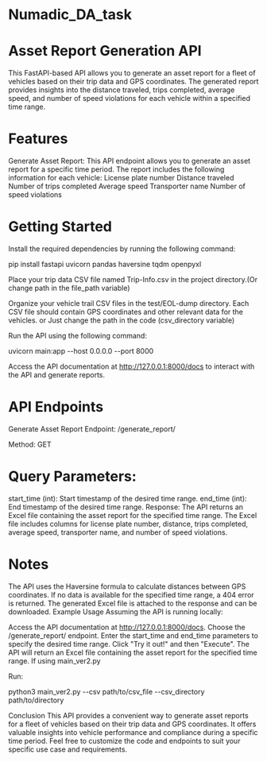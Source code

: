 # Numadic_DA_task
# Asset Report Generation API
This FastAPI-based API allows you to generate an asset report for a fleet of vehicles based on their trip data and GPS coordinates. The generated report provides insights into the distance traveled, trips completed, average speed, and number of speed violations for each vehicle within a specified time range.

# Features
Generate Asset Report: This API endpoint allows you to generate an asset report for a specific time period. The report includes the following information for each vehicle:
License plate number
Distance traveled
Number of trips completed
Average speed
Transporter name
Number of speed violations

# Getting Started
Install the required dependencies by running the following command:


pip install fastapi uvicorn pandas haversine tqdm openpyxl

Place your trip data CSV file named Trip-Info.csv in the project directory.(Or change path in the file_path variable)

Organize your vehicle trail CSV files in the test/EOL-dump directory. Each CSV file should contain GPS coordinates and other relevant data for the vehicles.
or Just change the path in the code (csv_directory variable)

Run the API using the following command:


uvicorn main:app --host 0.0.0.0 --port 8000


Access the API documentation at http://127.0.0.1:8000/docs to interact with the API and generate reports.

# API Endpoints
Generate Asset Report
Endpoint: /generate_report/

Method: GET

# Query Parameters:

start_time (int): Start timestamp of the desired time range.
end_time (int): End timestamp of the desired time range.
Response: The API returns an Excel file containing the asset report for the specified time range. The Excel file includes columns for license plate number, distance, trips completed, average speed, transporter name, and number of speed violations.

# Notes
The API uses the Haversine formula to calculate distances between GPS coordinates.
If no data is available for the specified time range, a 404 error is returned.
The generated Excel file is attached to the response and can be downloaded.
Example Usage
Assuming the API is running locally:

Access the API documentation at http://127.0.0.1:8000/docs.
Choose the /generate_report/ endpoint.
Enter the start_time and end_time parameters to specify the desired time range.
Click "Try it out!" and then "Execute".
The API will return an Excel file containing the asset report for the specified time range.
If using main_ver2.py

Run:

python3 main_ver2.py --csv path/to/csv_file --csv_directory path/to/directory



Conclusion
This API provides a convenient way to generate asset reports for a fleet of vehicles based on their trip data and GPS coordinates. It offers valuable insights into vehicle performance and compliance during a specific time period. Feel free to customize the code and endpoints to suit your specific use case and requirements.
